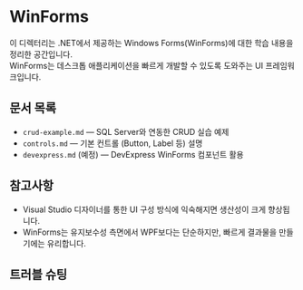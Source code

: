 # WinForms

이 디렉터리는 .NET에서 제공하는 Windows Forms(WinForms)에 대한 학습 내용을 정리한 공간입니다.  
WinForms는 데스크톱 애플리케이션을 빠르게 개발할 수 있도록 도와주는 UI 프레임워크입니다.

## 문서 목록

- `crud-example.md` — SQL Server와 연동한 CRUD 실습 예제
- `controls.md` — 기본 컨트롤 (Button, Label 등) 설명
- `devexpress.md` (예정) — DevExpress WinForms 컴포넌트 활용

## 참고사항

- Visual Studio 디자이너를 통한 UI 구성 방식에 익숙해지면 생산성이 크게 향상됩니다.
- WinForms는 유지보수성 측면에서 WPF보다는 단순하지만, 빠르게 결과물을 만들기에는 유리합니다.

## 트러블 슈팅

